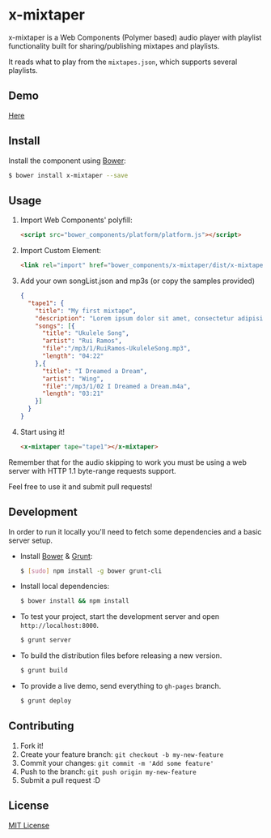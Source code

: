 x-mixtaper
==========

x-mixtaper is a Web Components (Polymer based) audio player with playlist functionality built for sharing/publishing mixtapes and playlists.

It reads what to play from the `mixtapes.json`, which supports several playlists.

## Demo
[Here](http://mix.ruiramos.com/)

## Install
Install the component using [Bower](http://bower.io/):

```sh
$ bower install x-mixtaper --save
```

## Usage
1. Import Web Components' polyfill:

    ```html
    <script src="bower_components/platform/platform.js"></script>
    ```

2. Import Custom Element:

    ```html
    <link rel="import" href="bower_components/x-mixtaper/dist/x-mixtaper.html">
    ```

3. Add your own songList.json and mp3s (or copy the samples provided)

    ```json
    {
      "tape1": {
        "title": "My first mixtape",
        "description": "Lorem ipsum dolor sit amet, consectetur adipisicing elit, sed do eiusmod tempor incididunt ut labore et dolore magna aliqua.",
        "songs": [{
          "title": "Ukulele Song",
          "artist": "Rui Ramos",
          "file":"/mp3/1/RuiRamos-UkuleleSong.mp3",
          "length": "04:22"
        },{
          "title": "I Dreamed a Dream",
          "artist": "Wing",
          "file":"/mp3/1/02 I Dreamed a Dream.m4a",
          "length": "03:21"
        }]
      }
    }
    ```


4. Start using it!

    ```html
    <x-mixtaper tape="tape1"></x-mixtaper>
    ```

Remember that for the audio skipping to work you must be using a web server with HTTP 1.1 byte-range requests support.

Feel free to use it and submit pull requests!

## Development

In order to run it locally you'll need to fetch some dependencies and a basic server setup.

* Install [Bower](http://bower.io/) & [Grunt](http://gruntjs.com/):

    ```sh
    $ [sudo] npm install -g bower grunt-cli
    ```

* Install local dependencies:

    ```sh
    $ bower install && npm install
    ```

* To test your project, start the development server and open `http://localhost:8000`.

    ```sh
    $ grunt server
    ```

* To build the distribution files before releasing a new version.

    ```sh
    $ grunt build
    ```

* To provide a live demo, send everything to `gh-pages` branch.

    ```sh
    $ grunt deploy
    ```

## Contributing

1. Fork it!
2. Create your feature branch: `git checkout -b my-new-feature`
3. Commit your changes: `git commit -m 'Add some feature'`
4. Push to the branch: `git push origin my-new-feature`
5. Submit a pull request :D

## License

[MIT License](http://opensource.org/licenses/MIT)
